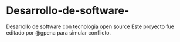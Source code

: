 # Desarrollo-de-software-
Desarrollo de software con tecnologia open source 
Este proyecto fue editado por @gpena para simular conflicto.
